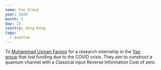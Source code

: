 ```yaml
---
name: Yao Group 
year: 2020
month: 5
day: 15
country: Hong Kong
tags:
  - quantum
---
```

To [Muhammad Usman Farooq](https://github.com/usmanmunara/) for a research internship in the [Yao group](http://penghuiyao.info/) that lost funding due to the COVID crisis. They aim to construct a quantum channel with a Classical input Reverse Information Cost of zero.
